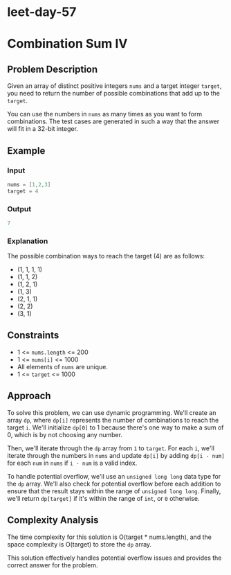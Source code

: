 # leet-day-57

# Combination Sum IV

## Problem Description

Given an array of distinct positive integers `nums` and a target integer `target`, you need to return the number of possible combinations that add up to the `target`.

You can use the numbers in `nums` as many times as you want to form combinations. The test cases are generated in such a way that the answer will fit in a 32-bit integer.

## Example

### Input

```cpp
nums = [1,2,3]
target = 4
```

### Output

```cpp
7
```

### Explanation

The possible combination ways to reach the target (4) are as follows:

- (1, 1, 1, 1)
- (1, 1, 2)
- (1, 2, 1)
- (1, 3)
- (2, 1, 1)
- (2, 2)
- (3, 1)

## Constraints

- 1 <= `nums.length` <= 200
- 1 <= `nums[i]` <= 1000
- All elements of `nums` are unique.
- 1 <= `target` <= 1000

## Approach

To solve this problem, we can use dynamic programming. We'll create an array `dp`, where `dp[i]` represents the number of combinations to reach the target `i`. We'll initialize `dp[0]` to 1 because there's one way to make a sum of 0, which is by not choosing any number.

Then, we'll iterate through the `dp` array from `1` to `target`. For each `i`, we'll iterate through the numbers in `nums` and update `dp[i]` by adding `dp[i - num]` for each `num` in `nums` if `i - num` is a valid index.

To handle potential overflow, we'll use an `unsigned long long` data type for the `dp` array. We'll also check for potential overflow before each addition to ensure that the result stays within the range of `unsigned long long`. Finally, we'll return `dp[target]` if it's within the range of `int`, or `0` otherwise.

## Complexity Analysis

The time complexity for this solution is O(target * nums.length), and the space complexity is O(target) to store the `dp` array.

This solution effectively handles potential overflow issues and provides the correct answer for the problem.

